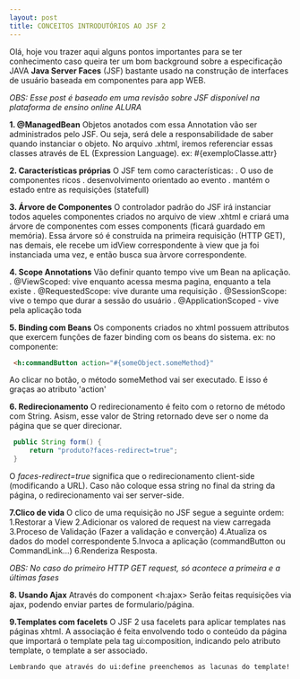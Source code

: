 ```yaml
---
layout: post
title: CONCEITOS INTRODUTÓRIOS AO JSF 2
---
```


Olá, hoje vou trazer aqui alguns pontos importantes para se ter conhecimento caso queira ter um bom background sobre a especificação JAVA
**Java Server Faces** (JSF) bastante usado na construção de interfaces de usuário baseada em componentes para app WEB.

*OBS: Esse post é baseado em uma revisão sobre JSF disponível na plataforma de ensino online ALURA*

**1. @ManagedBean**
Objetos anotados com essa Annotation vão ser administrados pelo JSF. Ou seja, será dele a responsabilidade de saber quando instanciar o
objeto.
No arquivo .xhtml, iremos referenciar essas classes através de EL (Expression Language). ex: #{exemploClasse.attr}

**2. Características próprias**
O JSF tem como características:
  . O uso de componentes ricos
  . desenvolvimento orientado ao evento
  . mantém o estado entre as requisições (statefull)

**3. Árvore de Componentes**
 O controlador padrão do JSF irá instanciar todos aqueles componentes criados no arquivo de view .xhtml e criará uma árvore de componentes
 com esses components (ficará guardado em memória). Essa árvore só é construida na primeira requisição (HTTP GET), nas demais, ele recebe 
 um idView correspondente à view que ja foi instanciada uma vez, e então busca sua àrvore correspondente.
 
 **4. Scope Annotations**
 Vão definir quanto tempo vive um Bean na aplicação.
 . @ViewScoped:  vive enquanto acessa mesma pagina, enquanto a tela existe
 . @RequestedScope: vive durante uma requisição
 . @SessionScope:  vive o tempo que durar a sessão do usuário
 . @ApplicationScoped - vive pela aplicação toda
 
 **5. Binding com Beans**
 Os components criados no xhtml possuem attributos que exercem funções de fazer binding com os beans do sistema.
  ex: no componente:  
   ```html 
    <h:commandButton action="#{someObject.someMethod}"
   ```
   Ao clicar no botão, o método someMethod vai ser executado.   E isso é graças ao atributo 'action'
   
   
   **6. Redirecionamento**
   O redirecionamento é feito com o retorno de método com String. Asism, esse valor de String retornado deve ser o nome da página que
   se quer direcionar.
   ```java
    public String form() {
        return "produto?faces-redirect=true";
    }
   ```
   O *faces-redirect=true* significa que o redirecionamento client-side (modificando a URL). Caso não coloque essa string no final da 
   string da página, o redirecionamento vai ser server-side.
   
   **7.Clico de vida**
   O clico de uma requisição no JSF segue a seguinte ordem:
      1.Restorar a View
      2.Adicionar os valored de request na view carregada
      3.Proceso de Validação (Fazer a validação e converção)
      4.Atualiza os dados do model correspondente
      5.Invoca a aplicação (commandButton ou CommandLink...)
      6.Renderiza Resposta.
   
   *OBS: No caso do primeiro HTTP GET request, só acontece a primeira e a últimas fases*
   
    
   **8. Usando Ajax**
    Através do component <h:ajax> Serão feitas requisições via ajax, podendo enviar partes de formulario/página.
    
   **9.Templates com facelets**
    O JSF 2 usa facelets para aplicar templates nas páginas xhtml.
    A associação é feita envolvendo todo o conteúdo da página que importará o template pela tag ui:composition, 
    indicando pelo atributo template, o template a ser associado.
    
    Lembrando que através do ui:define preenchemos as lacunas do template!
